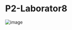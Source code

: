 # P2-Laborator8

![image](https://user-images.githubusercontent.com/101264707/157860435-cc7a0081-63b0-4dde-a813-30b9ac256b33.png)
